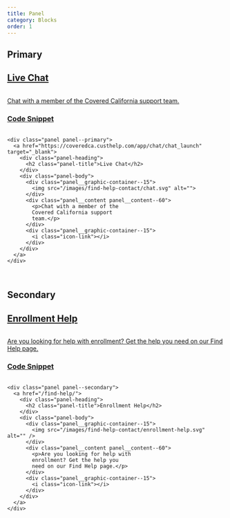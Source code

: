 ```yaml
---
title: Panel
category: Blocks
order: 1
---
```


## Primary

<div class="row margin-top-65--desktop">
	<div class="col-md-6">
		<div class="panel panel--primary">
			<a href="https://coveredca.custhelp.com/app/chat/chat_launch" target="_blank">
				<div class="panel-heading">
					<h2 class="panel-title">Live Chat</h2>
				</div>
				<div class="panel-body">
					<div class="panel__graphic-container--15">
						<img src="https://www.coveredca.com/images/find-help-contact/chat.svg" alt="">
					</div>
					<div class="panel__content panel__content--60">
						<p>Chat with a member of the
							Covered California support
						team.</p>
					</div>
					<div class="panel__graphic-container--15">
						<i class="icon-link"></i>
					</div>
				</div>
			</a>
		</div>
	</div>
</div>

<div class="expandable expandable--fa">
	<div class="expandable__trigger">
		<span class="fa fa-plus-circle expandable__glyph"> </span>
		<h3 class="expandable__heading"><a class="expandable__link" href="#" aria-expanded="false">Code Snippet</a></h3>
	</div>
	<div class="expandable__target">
		<pre style="width:100%;overflow: auto;">
			<code class="hljs xml">
&lt;div class="panel panel--primary"&gt;
  &lt;a href="https://coveredca.custhelp.com/app/chat/chat_launch" target="_blank"&gt;
    &lt;div class="panel-heading"&gt;
      &lt;h2 class="panel-title"&gt;Live Chat&lt;/h2&gt;
    &lt;/div&gt;
    &lt;div class="panel-body"&gt;
      &lt;div class="panel__graphic-container--15"&gt;
        &lt;img src="/images/find-help-contact/chat.svg" alt=""&gt;
      &lt;/div&gt;
      &lt;div class="panel__content panel__content--60"&gt;
        &lt;p&gt;Chat with a member of the
        Covered California support
        team.&lt;/p&gt;
      &lt;/div&gt;
      &lt;div class="panel__graphic-container--15"&gt;
        &lt;i class="icon-link"&gt;&lt;/i&gt;
      &lt;/div&gt;
    &lt;/div&gt;
  &lt;/a&gt;
&lt;/div&gt;
			</code>
		</pre>
	</div>
</div>

<div class="row">
	<div class="col-md-6">
		<h2>Secondary</h2>
		<div class="panel panel--secondary">
			<a href="/find-help/">
				<div class="panel-heading">
					<h2 class="panel-title">Enrollment Help</h2>
				</div>
				<div class="panel-body">
					<div class="panel__graphic-container--15">
						<img src="https://www.coveredca.com/images/find-help-contact/enrollment-help.svg" alt="">
					</div>
					<div class="panel__content panel__content--60">
						<p>Are you looking for help with
							enrollment? Get the help you
						need on our Find Help page.</p>
					</div>
					<div class="panel__graphic-container--15">
						<i class="icon-link"></i>
					</div>
				</div>
			</a>
		</div>
	</div>
</div>

<div class="expandable expandable--fa">
	<div class="expandable__trigger">
		<span class="fa fa-plus-circle expandable__glyph"> </span>
		<h3 class="expandable__heading"><a class="expandable__link" href="#" aria-expanded="false">Code Snippet</a></h3>
	</div>
	<div class="expandable__target">
		<pre style="width:100%;overflow: auto;">
			<code class="hljs xml">
&lt;div class="panel panel--secondary"&gt;
  &lt;a href="/find-help/"&gt;
    &lt;div class="panel-heading"&gt;
      &lt;h2 class="panel-title"&gt;Enrollment Help&lt;/h2&gt;
    &lt;/div&gt;
    &lt;div class="panel-body"&gt;
      &lt;div class="panel__graphic-container--15"&gt;
        &lt;img src="/images/find-help-contact/enrollment-help.svg" alt="" /&gt;
      &lt;/div&gt;
      &lt;div class="panel__content panel__content--60"&gt;
        &lt;p&gt;Are you looking for help with
        enrollment? Get the help you
        need on our Find Help page.&lt;/p&gt;
      &lt;/div&gt;
      &lt;div class="panel__graphic-container--15"&gt;
        &lt;i class="icon-link"&gt;&lt;/i&gt;
      &lt;/div&gt;
    &lt;/div&gt;
  &lt;/a&gt;
&lt;/div&gt;
			</code>
		</pre>
	</div>
</div>

